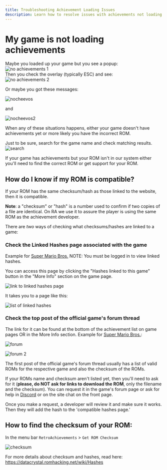 ```yaml
---
title: Troubleshooting Achievement Loading Issues
description: Learn how to resolve issues with achievements not loading for RetroAchievements, including checking ROM compatibility and finding ROM hashes.
---
```


# My game is not loading achievements

Maybe you loaded up your game but you see a popup:  
![no achievements 1](https://u.cubeupload.com/televandalist/docsnotloading1.jpg)  
Then you check the overlay (typically ESC) and see:  
![no achievements 2](https://u.cubeupload.com/televandalist/docsnotloading2.png)

Or maybe you got these messages:

![nocheevos](https://u.cubeupload.com/televandalist/docsnotloading3.png)

and

![nocheevos2](https://u.cubeupload.com/televandalist/docsnotloading4.png)

When any of these situations happens, either your game doesn't have achievements yet or more likely you have the incorrect ROM.

Just to be sure, search for the game name and check matching results.  
![search](https://i.imgur.com/Z49H4eF.png)

If your game has achievements but your ROM isn't in our system either you'll need to find the correct ROM or get support for your ROM.

## How do I know if my ROM is compatible?

If your ROM has the same checksum/hash as those linked to the website, then it is compatible.

**Note**: a "checksum" or "hash" is a number used to confirm if two copies of a file are identical. On RA we use it to assure the player is using the same ROM as the achievement developer.

There are _two_ ways of checking what checksums/hashes are linked to a game:

### Check the Linked Hashes page associated with the game

Example for [Super Mario Bros.](https://retroachievements.org/linkedhashes.php?g=1446)
NOTE: You must be logged in to view linked hashes.

You can access this page by clicking the "Hashes linked to this game" button in the "More Info" section on the game page.

![link to linked hashes page](https://user-images.githubusercontent.com/22257325/41203651-10faa472-6cd2-11e8-97f2-933c23fb013d.png)

It takes you to a page like this:

![list of linked hashes](https://user-images.githubusercontent.com/22257325/41203649-10c9f0de-6cd2-11e8-9b14-be519c48c3c2.PNG)

### Check the top post of the official game's forum thread

The link for it can be found at the bottom of the achievement list on game pages OR in the More Info section. Example for [Super Mario Bros.](https://retroachievements.org/viewtopic.php?t=282&c=2233):

![forum](https://i.imgur.com/5yQTEv3.png)

![forum 2](https://user-images.githubusercontent.com/22257325/41203650-10e3cc2a-6cd2-11e8-8749-3f98f72332b1.png)

The first post of the official game's forum thread usually has a list of valid ROMs for the respective game and also the checksum of the ROMs.

If your ROMs name and checksum aren't listed yet, then you'll need to ask for it (**please, do NOT ask for links to download the ROM**, only the filename and the checksum). You can request it in the game's forum page or ask for help in [Discord](https://discord.gg/dq2E4hE) or on the site chat on the front page.

Once you make a request, a developer will review it and make sure it works. Then they will add the hash to the 'compatible hashes page.'

## How to find the checksum of your ROM:

In the menu bar `RetroAchievements` > `Get ROM Checksum`

![checksum](https://i.imgur.com/cAKqUHE.png)

For more details about checksum and hashes, read here: https://datacrystal.romhacking.net/wiki/Hashes
